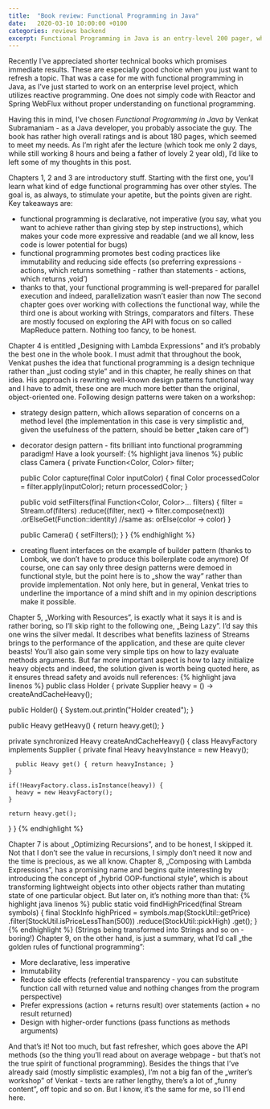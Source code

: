 ```yaml
---
title:  "Book review: Functional Programming in Java"
date:   2020-03-10 10:00:00 +0100
categories: reviews backend
excerpt: Functional Programming in Java is an entry-level 200 pager, which gives a nice overview of a programming style made possible since 2014 with the debut of JDK8.
---
```


Recently I’ve appreciated shorter technical books which promises immediate results. These are especially good choice when you just want to refresh a topic. That was a case for me with functional programming in Java, as I’ve just started to work on an enterprise level project, which utilizes reactive programming. One does not simply code with Reactor and Spring WebFlux without proper understanding on functional programming.

Having this in mind, I’ve chosen *Functional Programming in Java* by Venkat Subramaniam - as a Java developer, you probably associate the guy. The book has rather high overall ratings and is about 180 pages, which seemed to meet my needs. As I’m right afer the lecture (which took me only 2 days, while still working 8 hours and being a father of lovely 2 year old), I’d like to left some of my thoughts in this post.

Chapters 1, 2 and 3 are introductory stuff. Starting with the first one, you’ll learn what kind of edge functional programming has over other styles. The goal is, as always, to stimulate your apetite, but the points given are right. Key takeaways are:
* functional programming is declarative, not imperative (you say, what you want to achieve rather than giving step by step instructions), which makes your code more expressive and readable (and we all know, less code is lower potential for bugs)
* functional programming promotes best coding practices like immutability and reducing side effects (so preferring expressions - actions, which returns something - rather than statements - actions, which returns ‚void’)
* thanks to that, your functional programming is well-prepared for parallel execution and indeed, parallelization wasn’t easier than now
The second chapter goes over working with collections the functional way, while the third one is about working with Strings, comparators and filters. These are mostly focused on exploring the API with focus on so called MapReduce pattern. Nothing too fancy, to be honest.

Chapter 4 is entitled „Designing with Lambda Expressions” and it’s probably the best one in the whole book. I must admit that throughout the book, Venkat pushes the idea that functional programming is a design technique rather than „just coding style” and in this chapter, he really shines on that idea. His approach is rewriting well-known design patterns functional way and I have to admit, these one are much more better than the original, object-oriented one. Following design patterns were taken on a workshop:
* strategy design pattern, which allows separation of concerns on a method level (the implementation in this case is very simplistic and, given the usefulness of the pattern, should be better „taken care of”)
* decorator design pattern - fits brilliant into functional programming paradigm! Have a look yourself:
{% highlight java linenos %}
public class Camera {
    private Function<Color, Color> filter;

    public Color capture(final Color inputColor) {
        final Color processedColor = filter.apply(inputColor);
        return processedColor;
    }

    public void setFilters(final Function<Color, Color>... filters) {
        filter = Stream.of(filters)
                        .reduce((filter, next) -> filter.compose(next))
                        .orElseGet(Function::identity)      //same as: orElse(color -> color)
    }

    public Camera() { 
        setFilters(); 
    }
}
{% endhighlight %}
* creating fluent interfaces on the example of builder pattern (thanks to Lombok, we don’t have to produce this boilerplate code anymore)
Of course, one can say only three design patterns were demoed in functional style, but the point here is to „show the way” rather than provide implementation. Not only here, but in general, Venkat tries to underline the importance of a mind shift and in my opinion descriptions make it possible.

Chapter 5, „Working with Resources”, is exactly what it says it is and is rather boring, so I’ll skip right to the following one, „Being Lazy”. I’d say this one wins the silver medal. It describes what benefits laziness of Streams brings to the performance of the application, and these are quite clever beasts! You’ll also gain some very simple tips on how to lazy evaluate methods arguments. But far more important aspect is how to lazy initialize heavy objects and indeed, the solution given is worth being quoted here, as it ensures thread safety and avoids null references:
{% highlight java linenos %}
public class Holder {
  private Supplier<Heavy> heavy = () -> createAndCacheHeavy();

  public Holder() {
    System.out.println("Holder created");
  }

  public Heavy getHeavy() {
    return heavy.get();
  }

  private synchronized Heavy createAndCacheHeavy() {
    class HeavyFactory implements Supplier<Heavy> {
      private final Heavy heavyInstance = new Heavy();

      public Heavy get() { return heavyInstance; }
    }

    if(!HeavyFactory.class.isInstance(heavy)) {
      heavy = new HeavyFactory();
    }

    return heavy.get();
  }
}
{% endhighlight %}

Chapter 7 is about „Optimizing Recursions”, and to be honest, I skipped it. Not that I don’t see the value in recursions, I simply don’t need it now and the time is precious, as we all know. Chapter 8, „Composing with Lambda Expressions”, has a promising name and begins quite interesting by introducing the concept of „hybrid OOP-functional style”, which is about transforming lightweight objects into other objects rather than mutating state of one particular object. But later on, it’s nothing more than that:
{% highlight java linenos %}
public static void findHighPriced(final Stream<String> symbols) {
final StockInfo highPriced = symbols.map(StockUtil::getPrice)
                                    .filter(StockUtil.isPriceLessThan(500))
                                    .reduce(StockUtil::pickHigh)
                                    .get();
}
{% endhighlight %}
(Strings being transformed into Strings and so on - boring!)
Chapter 9, on the other hand, is just a summary, what I’d call „the golden rules of functional programming”:

  *   More declarative, less imperative
  *   Immutability
  *   Reduce side effects (referential transparency - you can substitute function call with returned value and nothing changes from the program perspective)
  *   Prefer expressions (action + returns result) over statements (action + no result returned)
  *   Design with higher-order functions (pass functions as methods arguments)

And that’s it! Not too much, but fast refresher, which goes above the API methods (so the thing you’ll read about on average webpage - but that’s not the true spirit of functional programming). Besides the things that I’ve already said (mostly simplistic examples), I’m not a big fan of the „writer’s workshop” of Venkat - texts are rather lengthy, there’s a lot of „funny content”, off topic and so on. But I know, it’s the same for me, so I’ll end here.
